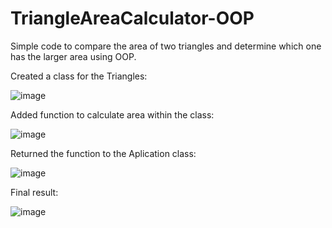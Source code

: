 # TriangleAreaCalculator-OOP
Simple code to compare the area of two triangles and determine which one has the larger area using OOP.

Created a class for the Triangles:

![image](https://github.com/gustavocrvlh/TriangleAreaCalculator-OOP/assets/85922093/a9ecbc40-9131-4955-9267-b5464d11044c)


Added function to calculate area within the class:

![image](https://github.com/gustavocrvlh/TriangleAreaCalculator-OOP/assets/85922093/05f1510a-0127-420b-ac7e-d33a9b2dbf08)


Returned the function to the Aplication class:

![image](https://github.com/gustavocrvlh/TriangleAreaCalculator-OOP/assets/85922093/5a7e22c1-a95f-4538-8723-517d22bd3790)


Final result:

![image](https://github.com/gustavocrvlh/TriangleAreaCalculator-OOP/assets/85922093/2de7c81b-0e3b-42b1-ae39-245e4335e148)

